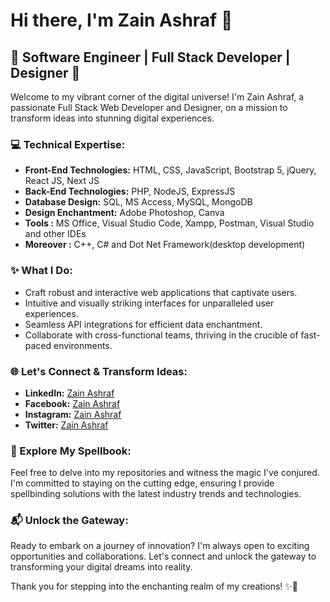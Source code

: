 # Hi there, I'm Zain Ashraf 👋

## 🚀 Software Engineer | Full Stack Developer | Designer 🎨

Welcome to my vibrant corner of the digital universe! I'm Zain Ashraf, a passionate Full Stack Web Developer and Designer, on a mission to transform ideas into stunning digital experiences.

### 💻 Technical Expertise:

- **Front-End Technologies:** HTML, CSS, JavaScript, Bootstrap 5, jQuery, React JS, Next JS
- **Back-End Technologies:** PHP, NodeJS, ExpressJS
- **Database Design:** SQL, MS Access, MySQL, MongoDB
- **Design Enchantment:** Adobe Photoshop, Canva
- **Tools :** MS Office, Visual Studio Code, Xampp, Postman, Visual Studio and other IDEs
- **Moreover :** C++, C# and Dot Net Framework(desktop development)

### ✨ What I Do:

- Craft robust and interactive web applications that captivate users.
- Intuitive and visually striking interfaces for unparalleled user experiences.
- Seamless API integrations for efficient data enchantment.
- Collaborate with cross-functional teams, thriving in the crucible of fast-paced environments.

### 🌐 Let's Connect & Transform Ideas:

- **LinkedIn:** [Zain Ashraf](https://www.linkedin.com/in/zainashraf259)
- **Facebook:** [Zain Ashraf](https://www.facebook.com/in/zainashraf259)
- **Instagram:** [Zain Ashraf](https://www.instagram.com/in/zainashraf259)
- **Twitter:** [Zain Ashraf](https://www.twitter.com/in/zainashraf259)

### 🚀 Explore My Spellbook:

Feel free to delve into my repositories and witness the magic I've conjured. I'm committed to staying on the cutting edge, ensuring I provide spellbinding solutions with the latest industry trends and technologies.

### 📬 Unlock the Gateway:

Ready to embark on a journey of innovation? I'm always open to exciting opportunities and collaborations. Let's connect and unlock the gateway to transforming your digital dreams into reality.

Thank you for stepping into the enchanting realm of my creations! ✨🚀
